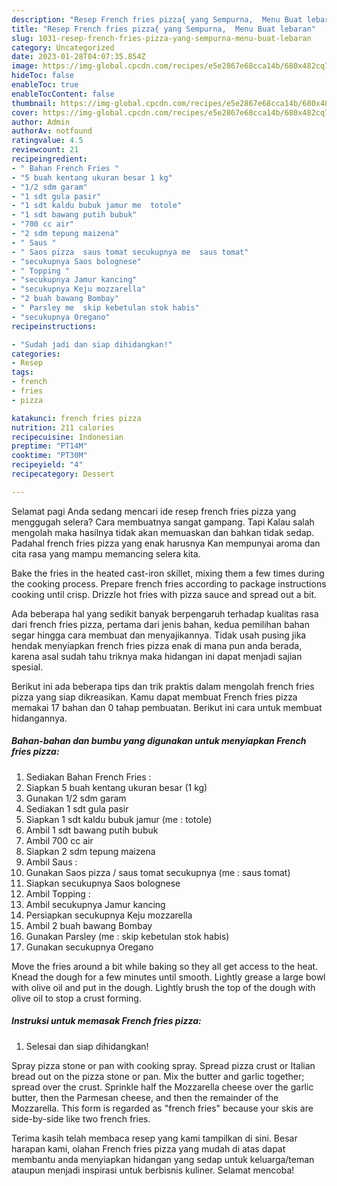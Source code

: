 ```yaml
---
description: "Resep French fries pizza{ yang Sempurna,  Menu Buat lebaran"
title: "Resep French fries pizza{ yang Sempurna,  Menu Buat lebaran"
slug: 1031-resep-french-fries-pizza-yang-sempurna-menu-buat-lebaran
category: Uncategorized
date: 2023-01-28T04:07:35.854Z
image: https://img-global.cpcdn.com/recipes/e5e2867e68cca14b/680x482cq70/french-fries-pizza-foto-resep-utama.jpg
hideToc: false
enableToc: true
enableTocContent: false
thumbnail: https://img-global.cpcdn.com/recipes/e5e2867e68cca14b/680x482cq70/french-fries-pizza-foto-resep-utama.jpg
cover: https://img-global.cpcdn.com/recipes/e5e2867e68cca14b/680x482cq70/french-fries-pizza-foto-resep-utama.jpg
author: Admin
authorAv: notfound
ratingvalue: 4.5
reviewcount: 21
recipeingredient:
- " Bahan French Fries "
- "5 buah kentang ukuran besar 1 kg"
- "1/2 sdm garam"
- "1 sdt gula pasir"
- "1 sdt kaldu bubuk jamur me  totole"
- "1 sdt bawang putih bubuk"
- "700 cc air"
- "2 sdm tepung maizena"
- " Saus "
- " Saos pizza  saus tomat secukupnya me  saus tomat"
- "secukupnya Saos bolognese"
- " Topping "
- "secukupnya Jamur kancing"
- "secukupnya Keju mozzarella"
- "2 buah bawang Bombay"
- " Parsley me  skip kebetulan stok habis"
- "secukupnya Oregano"
recipeinstructions:

- "Sudah jadi dan siap dihidangkan!"
categories:
- Resep
tags:
- french
- fries
- pizza

katakunci: french fries pizza 
nutrition: 211 calories
recipecuisine: Indonesian
preptime: "PT14M"
cooktime: "PT30M"
recipeyield: "4"
recipecategory: Dessert

---
```



Selamat pagi Anda sedang mencari ide resep french fries pizza yang menggugah selera? Cara membuatnya sangat gampang. Tapi Kalau salah mengolah maka hasilnya tidak akan memuaskan dan bahkan tidak sedap. Padahal french fries pizza yang enak harusnya Kan mempunyai aroma dan cita rasa yang mampu memancing selera kita.


Bake the fries in the heated cast-iron skillet, mixing them a few times during the cooking process. Prepare french fries according to package instructions cooking until crisp. Drizzle hot fries with pizza sauce and spread out a bit.

Ada beberapa hal yang sedikit banyak berpengaruh terhadap kualitas rasa dari french fries pizza, pertama dari jenis bahan, kedua pemilihan bahan segar hingga cara membuat dan menyajikannya. Tidak usah pusing jika hendak menyiapkan french fries pizza enak di mana pun anda berada, karena asal sudah tahu triknya maka hidangan ini dapat menjadi sajian spesial.


Berikut ini ada beberapa tips dan trik praktis dalam mengolah french fries pizza yang siap dikreasikan. Kamu dapat membuat French fries pizza memakai 17 bahan dan 0 tahap pembuatan. Berikut ini cara untuk membuat hidangannya.

<!--inarticleads1-->

##### Bahan-bahan dan bumbu yang digunakan untuk menyiapkan French fries pizza:

1. Sediakan  Bahan French Fries :
1. Siapkan 5 buah kentang ukuran besar (1 kg)
1. Gunakan 1/2 sdm garam
1. Sediakan 1 sdt gula pasir
1. Siapkan 1 sdt kaldu bubuk jamur (me : totole)
1. Ambil 1 sdt bawang putih bubuk
1. Ambil 700 cc air
1. Siapkan 2 sdm tepung maizena
1. Ambil  Saus :
1. Gunakan  Saos pizza / saus tomat secukupnya (me : saus tomat)
1. Siapkan secukupnya Saos bolognese
1. Ambil  Topping :
1. Ambil secukupnya Jamur kancing
1. Persiapkan secukupnya Keju mozzarella
1. Ambil 2 buah bawang Bombay
1. Gunakan  Parsley (me : skip kebetulan stok habis)
1. Gunakan secukupnya Oregano


Move the fries around a bit while baking so they all get access to the heat. Knead the dough for a few minutes until smooth. Lightly grease a large bowl with olive oil and put in the dough. Lightly brush the top of the dough with olive oil to stop a crust forming. 

<!--inarticleads2-->

##### Instruksi untuk memasak French fries pizza:


1. Selesai dan siap dihidangkan!

Spray pizza stone or pan with cooking spray. Spread pizza crust or Italian bread out on the pizza stone or pan. Mix the butter and garlic together; spread over the crust. Sprinkle half the Mozzarella cheese over the garlic butter, then the Parmesan cheese, and then the remainder of the Mozzarella. This form is regarded as &#34;french fries&#34; because your skis are side-by-side like two french fries. 

Terima kasih telah membaca resep yang kami tampilkan di sini. Besar harapan kami, olahan French fries pizza yang mudah di atas dapat membantu anda menyiapkan hidangan yang sedap untuk keluarga/teman ataupun menjadi inspirasi untuk berbisnis kuliner. Selamat mencoba!

